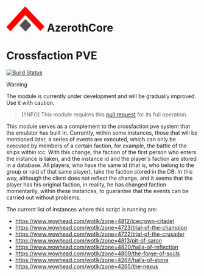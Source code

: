# ![logo](https://raw.githubusercontent.com/azerothcore/azerothcore.github.io/master/images/logo-github.png) AzerothCore

# Crossfaction PVE

[![Build Status](https://github.com/pangolp/mod-cfpve/actions/workflows/core-build.yml/badge.svg)](https://github.com/pangolp/mod-cfpve)

> [!WARNING]
> The module is currently under development and will be gradually improved. Use it with caution.

> [!INFO]
> This module requires this [pull request](https://github.com/azerothcore/azerothcore-wotlk/pull/19979) for its full operation.

This module serves as a complement to the crossfaction pve system that the emulator has built in. Currently, within some instances, those that will be mentioned later, a series of events are executed, which can only be executed by members of a certain faction, for example, the battle of the ships within icc. With this change, the faction of the first person who enters the instance is taken, and the instance id and the player's faction are stored in a database. All players, who have the same id (that is, who belong to the group or raid of that same player), take the faction stored in the DB. In this way, although the client does not reflect the change, and it seems that the player has his original faction, in reality, he has changed faction momentarily, within these instances, to guarantee that the events can be carried out without problems.

The current list of instances where this script is running are:

- https://www.wowhead.com/wotlk/zone=4812/icecrown-citadel
- https://www.wowhead.com/wotlk/zone=4723/trial-of-the-champion
- https://www.wowhead.com/wotlk/zone=4722/trial-of-the-crusader
- https://www.wowhead.com/wotlk/zone=4813/pit-of-saron
- https://www.wowhead.com/wotlk/zone=4820/halls-of-reflection
- https://www.wowhead.com/wotlk/zone=4809/the-forge-of-souls
- https://www.wowhead.com/wotlk/zone=4264/halls-of-stone
- https://www.wowhead.com/wotlk/zone=4265/the-nexus
